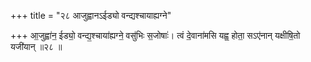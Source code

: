 +++
title = "२८ आजुह्वानऽईड्यो वन्द्यश्चायाह्यग्ने"

+++
आ॒जुह्वा॑न॒ ईड्यो॒ वन्द्य॒श्चाया॑ह्यग्ने॒ वसु॑भिः स॒जोषाः॑। त्वं दे॒वाना॑मसि यह्व॒ होता॒ सऽए॑नान् यक्षीषि॒तो यजी॑यान् ॥२८ ॥